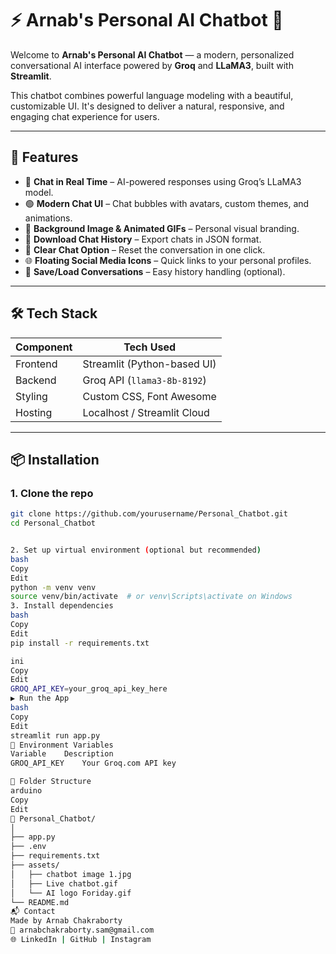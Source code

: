 # ⚡ Arnab's Personal AI Chatbot 🤖

Welcome to **Arnab's Personal AI Chatbot** — a modern, personalized conversational AI interface powered by **Groq** and **LLaMA3**, built with **Streamlit**.

This chatbot combines powerful language modeling with a beautiful, customizable UI. It's designed to deliver a natural, responsive, and engaging chat experience for users.

---

## 🚀 Features

- 💬 **Chat in Real Time** – AI-powered responses using Groq’s LLaMA3 model.
- 🟢 **Modern Chat UI** – Chat bubbles with avatars, custom themes, and animations.
- 🌌 **Background Image & Animated GIFs** – Personal visual branding.
- 💾 **Download Chat History** – Export chats in JSON format.
- 🧹 **Clear Chat Option** – Reset the conversation in one click.
- 🌐 **Floating Social Media Icons** – Quick links to your personal profiles.
- 📎 **Save/Load Conversations** – Easy history handling (optional).

---

## 🛠️ Tech Stack

| Component   | Tech Used                     |
|-------------|-------------------------------|
| Frontend    | Streamlit (Python-based UI)   |
| Backend     | Groq API (`llama3-8b-8192`)   |
| Styling     | Custom CSS, Font Awesome      |
| Hosting     | Localhost / Streamlit Cloud   |

---

## 📦 Installation

### 1. Clone the repo

```bash
git clone https://github.com/yourusername/Personal_Chatbot.git
cd Personal_Chatbot


2. Set up virtual environment (optional but recommended)
bash
Copy
Edit
python -m venv venv
source venv/bin/activate  # or venv\Scripts\activate on Windows
3. Install dependencies
bash
Copy
Edit
pip install -r requirements.txt

ini
Copy
Edit
GROQ_API_KEY=your_groq_api_key_here
▶️ Run the App
bash
Copy
Edit
streamlit run app.py
🔐 Environment Variables
Variable	Description
GROQ_API_KEY	Your Groq.com API key

📂 Folder Structure
arduino
Copy
Edit
📁 Personal_Chatbot/
│
├── app.py
├── .env
├── requirements.txt
├── assets/
│   ├── chatbot image 1.jpg
│   ├── Live chatbot.gif
│   └── AI logo Foriday.gif
└── README.md
📬 Contact
Made by Arnab Chakraborty
📧 arnabchakraborty.sam@gmail.com
🌐 LinkedIn | GitHub | Instagram
